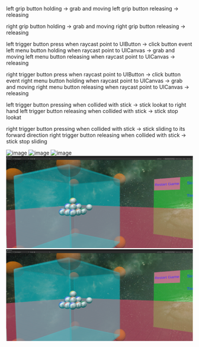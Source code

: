 left grip button holding -> grab and moving
left grip button releasing -> releasing

right grip button holding -> grab and moving
right grip button releasing -> releasing

left trigger button press when raycast point to UIButton -> click button event
left menu button holding when raycast point to UICanvas -> grab and moving
left menu button releasing when raycast point to UICanvas -> releasing

right trigger button press when raycast point to UIButton -> click button event
right menu button holding when raycast point to UICanvas -> grab and moving
right menu button releasing when raycast point to UICanvas -> releasing


left trigger button pressing when collided with stick -> stick lookat to right hand
left trigger button releasing when collided with stick -> stick stop lookat

right trigger button pressing when collided with stick -> stick sliding to its forward direction
right trigger button releasing when collided with stick -> stick stop sliding

![image](Screenshots/demo0.gif)
![image](Screenshots/demo1.gif)
![image](Screenshots/demo2.gif)
![image](Screenshots/screenshots1.jpg)
![image](Screenshots/screenshots1.jpg)
